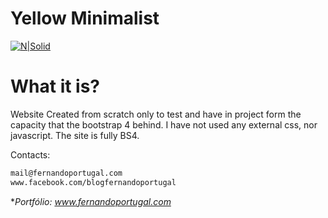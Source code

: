 # Yellow Minimalist

[![N|Solid](https://i.ibb.co/dfz4wzR/yellow-minimalist.png)](https://fernandoportugal.com)

# What it is?
Website Created from scratch only to test and have in project form the capacity that the bootstrap 4 behind. I have not used any external css, nor javascript. The site is fully BS4.

Contacts:

```sh
mail@fernandoportugal.com
www.facebook.com/blogfernandoportugal
```



**Portfólio: www.fernandoportugal.com*